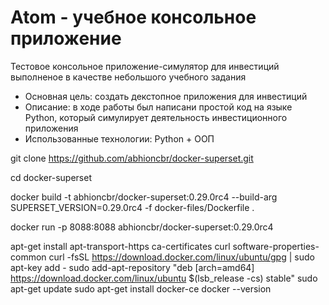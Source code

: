 # Atom - учебное консольное приложение 
Тестовое консольное приложение-симулятор для инвестиций выполненое в качестве небольшого учебного задания
- Основная цель: создать декстопное приложения для инвестиций
- Описание: в ходе работы был написани простой код на языке Python, который симулирует деятельность инвестиционного приложения
- Использованные технологии: Python + ООП



git clone https://github.com/abhioncbr/docker-superset.git

cd docker-superset

docker build -t abhioncbr/docker-superset:0.29.0rc4 --build-arg SUPERSET_VERSION=0.29.0rc4 -f docker-files/Dockerfile .

docker run -p 8088:8088 abhioncbr/docker-superset:0.29.0rc4





apt-get install apt-transport-https ca-certificates curl software-properties-common
curl -fsSL https://download.docker.com/linux/ubuntu/gpg | sudo apt-key add -
sudo add-apt-repository "deb [arch=amd64] https://download.docker.com/linux/ubuntu $(lsb_release -cs) stable"
sudo apt-get update
sudo apt-get install docker-ce
docker --version
